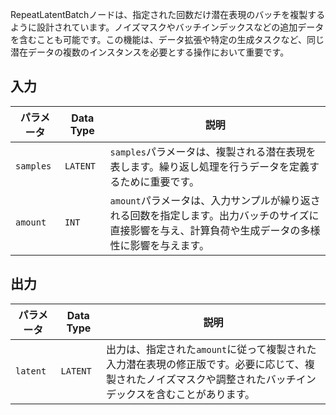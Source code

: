 
RepeatLatentBatchノードは、指定された回数だけ潜在表現のバッチを複製するように設計されています。ノイズマスクやバッチインデックスなどの追加データを含むことも可能です。この機能は、データ拡張や特定の生成タスクなど、同じ潜在データの複数のインスタンスを必要とする操作において重要です。

## 入力

| パラメータ | Data Type | 説明 |
|-----------|-------------|-------------|
| `samples` | `LATENT`    | `samples`パラメータは、複製される潜在表現を表します。繰り返し処理を行うデータを定義するために重要です。 |
| `amount`  | `INT`       | `amount`パラメータは、入力サンプルが繰り返される回数を指定します。出力バッチのサイズに直接影響を与え、計算負荷や生成データの多様性に影響を与えます。 |

## 出力

| パラメータ | Data Type | 説明 |
|-----------|-------------|-------------|
| `latent`  | `LATENT`    | 出力は、指定された`amount`に従って複製された入力潜在表現の修正版です。必要に応じて、複製されたノイズマスクや調整されたバッチインデックスを含むことがあります。 |
